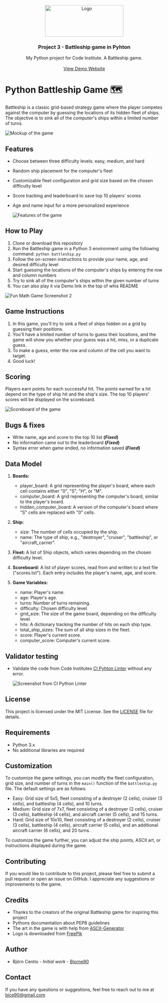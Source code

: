 <div align="center">
  <a href="https://bjorne90.github.io/math-games-for-children/index.html" target="_blank">
    <img src="assets/images/logo.jpg" alt="Logo" width="250" height="100">
  </a>

  <h3 align="center">Project 3 - Battleship game in Pyhton</h3>

  <p align="center">
    My Python project for Code Institute. A Battleship game.
    <br />
    <br />
    <a href="https://battleship-game-bc.herokuapp.com/" target="_blank">View Demo Website</a>
  </p>
</div>

# Python Battleship Game 🗺️

Battleship is a classic grid-based strategy game where the player competes against the computer by guessing the locations of its hidden fleet of ships. The objective is to sink all of the computer's ships within a limited number of turns.

![Mockup of the game](assets/images/mockupscreen.png)

## Features

- Choose between three difficulty levels: easy, medium, and hard
- Random ship placement for the computer's fleet
- Customizable fleet configuration and grid size based on the chosen difficulty level
- Score tracking and leaderboard to save top 10 players' scores
- Age and name input for a more personalized experience

  ![Features of the game](assets/images/features.png)

## How to Play

1. Clone or download this repository
2. Run the Battleship game in a Python 3 environment using the following command: `python battleship.py`
3. Follow the on-screen instructions to provide your name, age, and desired difficulty level
4. Start guessing the locations of the computer's ships by entering the row and column numbers
5. Try to sink all of the computer's ships within the given number of turns
6. You can also play it via Demo link in the top of whis README

![Fun Math Game Screenshot 2](assets/images/howtoplay.png)

## Game Instructions

1. In this game, you'll try to sink a fleet of ships hidden on a grid by guessing their positions.
2. You'll have a limited number of turns to guess their locations, and the game will show you whether your guess was a hit, miss, or a duplicate guess.
3. To make a guess, enter the row and column of the cell you want to target.
4. Good luck!

## Scoring

Players earn points for each successful hit. The points earned for a hit depend on the type of ship hit and the ship's size. The top 10 players' scores will be displayed on the scoreboard.

![Scoreboard of the game](assets/images/scoring.png)

## Bugs & fixes

* Write name, age and score to the top 10 list **(*Fixed*)**
* No information came out to the leaderboard **(*Fixed*)**
* Syntax error when game ended, no information saved **(*Fixed*)**


## Data Model

1. **Boards:**
    - player_board: A grid representing the player's board, where each cell contains either "0", "S", "H", or "M".
    - computer_board: A grid representing the computer's board, similar to the player's board.
    - hidden_computer_board: A version of the computer's board where "S" cells are replaced with "0" cells.

2. **Ship:**
    - size: The number of cells occupied by the ship.
    - name: The type of ship, e.g., "destroyer", "cruiser", "battleship", or "aircraft_carrier".

3. **Fleet:** A list of Ship objects, which varies depending on the chosen difficulty level.

4. **Scoreboard:** A list of player scores, read from and written to a text file ("scores.txt"). Each entry includes the player's name, age, and score.

5. **Game Variables:**
    - name: Player's name.
    - age: Player's age.
    - turns: Number of turns remaining.
    - difficulty: Chosen difficulty level.
    - grid_size: The size of the game board, depending on the difficulty level.
    - hits: A dictionary tracking the number of hits on each ship type.
    - total_ship_sizes: The sum of all ship sizes in the fleet.
    - score: Player's current score.
    - computer_score: Computer's current score.

## Validator testing

- Validate the code from Code Institutes [CI Pyhton Linter](https://pep8ci.herokuapp.com//) without any error.

  ![Screenshot from CI Python Linter](assets/images/testing1.png)


## License

This project is licensed under the MIT License. See the [LICENSE](License) file for details.

## Requirements

- Python 3.x
- No additional libraries are required

## Customization

To customize the game settings, you can modify the fleet configuration, grid size, and number of turns in the `main()` function of the `battleship.py` file. The default settings are as follows:

- Easy: Grid size of 5x5, fleet consisting of a destroyer (2 cells), cruiser (3 cells), and battleship (4 cells), and 10 turns.
- Medium: Grid size of 7x7, fleet consisting of a destroyer (2 cells), cruiser (3 cells), battleship (4 cells), and aircraft carrier (5 cells), and 15 turns.
- Hard: Grid size of 10x10, fleet consisting of a destroyer (2 cells), cruiser (3 cells), battleship (4 cells), aircraft carrier (5 cells), and an additional aircraft carrier (6 cells), and 20 turns.

To customize the game further, you can adjust the ship points, ASCII art, or instructions displayed during the game.

## Contributing

If you would like to contribute to this project, please feel free to submit a pull request or open an issue on GitHub. I appreciate any suggestions or improvements to the game.

## Credits

* Thanks to the creators of the original Battleship game for inspiring this project
* Pythons documentation about PEP8 guidelines
* The art in the game is with help from [ASCII-Generator](https://ascii-generator.site/)
* Logo is downloaded from [FreePik](https://www.freepik.com/free-vector/illustration-transportation-icon_2944816.htm#query=battleship%20logo&position=28&from_view=keyword&track=ais)

## Author

- Björn Centio - _Initial work_ - [Bjorne90](https://github.com/bjorne90)

## Contact

If you have any questions or suggestions, feel free to reach out to me at bjce90@gmail.com

